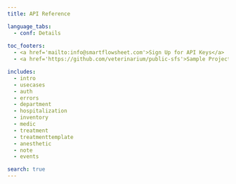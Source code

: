 ```yaml
---
title: API Reference

language_tabs:
  - conf: Details
  
toc_footers:
  - <a href='mailto:info@smartflowsheet.com'>Sign Up for API Keys</a>
  - <a href='https://github.com/veterinarium/public-sfs'>Sample Project</a>

includes:
  - intro
  - usecases
  - auth
  - errors
  - department
  - hospitalization
  - inventory
  - medic
  - treatment
  - treatmenttemplate
  - anesthetic
  - note
  - events

search: true
---
```





